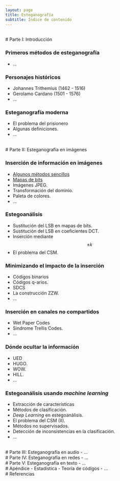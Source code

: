 ```yaml
---
layout: page
title: Esteganografía
subtitle: Índice de contenido
---
```




<br/>
# Parte I: Introducción

### Primeros métodos de esteganografía
- ...

### Personajes históricos
- Johannes Trithemius (1462 - 1516)
- Gerolamo Cardano (1501 - 1576)
- ...

### Esteganografía moderna
- El problema del prisionero
- Algunas definiciones.
- ...


<br/>
# Parte II: Esteganografía en imágenes

### Inserción de información en imágenes
- [Algunos métodos sencillos](/stego/images/embed/es/metodos-sencillos)
- [Mapas de bits](/stego/images/embed/es/mapas-de-bits)
- Imágenes JPEG.
- Transformación del dominio.
- Paleta de colores.
- ...

### Estegoanálisis
- Sustitución del LSB en mapas de bits.
- Sustitución del LSB en coeficientes DCT.
- Inserción mediante $$\pm k$$
- El problema del CSM.

### Minimizando el impacto de la inserción
- Códigos binarios
- Códigos q-arios.
- SDCS
- La construcción ZZW.
- ...

### Inserción en canales no compartidos
- Wet Paper Codes
- Sindrome Trellis Codes.
- ...

### Dónde ocultar la información
- UED
- HUGO.
- WOW. 
- HILL.
- ...


### Estegoanálisis usando *machine learning*
- Extracción de características
- Métodos de clasificación.
- *Deep Learning* en estegoanálisis.
- El problema del CSM (II).
- Métodos no supervisados.
- Detección de inconsistencias en la clasificación.
- ...




<br/>
# Parte III: Esteganografía en audio
- ...




<br/>
# Parte IV: Esteganografía en redes
- ...




<br/>
# Parte V: Esteganografía en texto
- ...



<br/>
# Apéndice
- Estadística
- Teoría de códigos
- ...


<br/>
# Referencias





